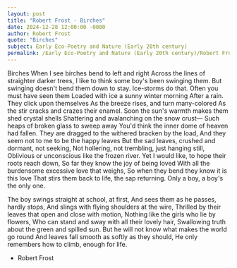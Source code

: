 ```yaml
---
layout: post
title: "Robert Frost - Birches"
date: 2024-12-28 12:00:00 -0000
author: Robert Frost
quote: "Birches"
subject: Early Eco-Poetry and Nature (Early 20th century)
permalink: /Early Eco-Poetry and Nature (Early 20th century)/Robert Frost/Robert Frost - Birches
---
```


Birches
When I see birches bend to left and right
Across the lines of straighter darker trees,
I like to think some boy's been swinging them.
But swinging doesn't bend them down to stay.
Ice-storms do that. Often you must have seen them
Loaded with ice a sunny winter morning
After a rain. They click upon themselves
As the breeze rises, and turn many-colored
As the stir cracks and crazes their enamel.
Soon the sun's warmth makes them shed crystal shells
Shattering and avalanching on the snow crust—
Such heaps of broken glass to sweep away
You'd think the inner dome of heaven had fallen.
They are dragged to the withered bracken by the load,
And they seem not to me to be the happy leaves
But the sad leaves, crushed and dormant, not seeking,
Not hollering, not trembling, just hanging still,
Oblivious or unconscious like the frozen river.
Yet I would like, to hope their roots reach down,
So far they know the joy of being loved
With all the burdensome excessive love that weighs,
So when they bend they know it is this love
That stirs them back to life, the sap returning.
Only a boy, a boy's the only one.

The boy swings straight at school, at first,
And sees them as he passes, hardly stops,
And slings with flying shoulders at the wire,
Thrilled by their leaves that open and close with motion,
Nothing like the girls who lie by flowers,
Who can stand and sway with all their lovely hair,
Swallowing truth about the green and spilled sun.
But he will not know what makes the world go round
And leaves fall smooth as softly as they should,
He only remembers how to climb, enough for life.

- Robert Frost
